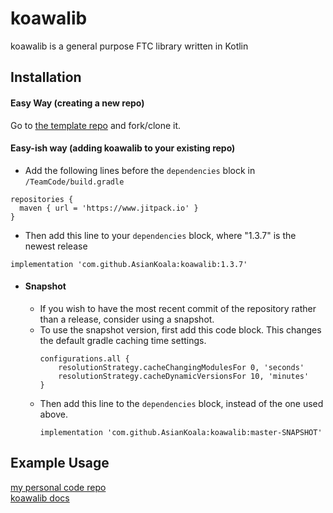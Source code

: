# koawalib
koawalib is a general purpose FTC library written in Kotlin

## Installation
#### Easy Way (creating a new repo)
Go to [the template repo](https://github.com/AsianKoala/koawalib-template) and fork/clone it.

#### Easy-ish way (adding koawalib to your existing repo)
- Add the following lines before the ```dependencies``` block in ```/TeamCode/build.gradle```
```
repositories {
  maven { url = 'https://www.jitpack.io' }
}
```
- Then add this line to your ```dependencies``` block, where "1.3.7" is the newest release
```
implementation 'com.github.AsianKoala:koawalib:1.3.7'
```

- #### Snapshot
  - If you wish to have the most recent commit of the repository rather than a release, consider using a snapshot.
  - To use the snapshot version, first add this code block. This changes the default gradle caching time settings.
    ```
    configurations.all {
        resolutionStrategy.cacheChangingModulesFor 0, 'seconds'
        resolutionStrategy.cacheDynamicVersionsFor 10, 'minutes'
    }
    ```
  - Then add this line to the ```dependencies``` block, instead of the one used above.
    ```
    implementation 'com.github.AsianKoala:koawalib:master-SNAPSHOT'
    ```

## Example Usage
[my personal code repo](https://github.com/ftc-noteam/PowerPlay)  
[koawalib docs](https://asiankoala.github.io/koawalib/)  
